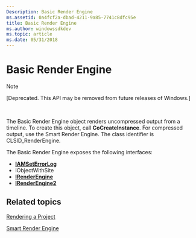 ```yaml
---
Description: Basic Render Engine
ms.assetid: 0a4fcf2a-dbad-4211-9a85-7741c8dfc95e
title: Basic Render Engine
ms.author: windowssdkdev
ms.topic: article
ms.date: 05/31/2018
---
```


# Basic Render Engine

> [!Note]  
> \[Deprecated. This API may be removed from future releases of Windows.\]

 

The Basic Render Engine object renders uncompressed output from a timeline. To create this object, call **CoCreateInstance**. For compressed output, use the Smart Render Engine. The class identifier is CLSID\_RenderEngine.

The Basic Render Engine exposes the following interfaces:

-   [**IAMSetErrorLog**](iamseterrorlog.md)
-   IObjectWithSite
-   [**IRenderEngine**](irenderengine.md)
-   [**IRenderEngine2**](irenderengine2.md)

## Related topics

<dl> <dt>

[Rendering a Project](rendering-a-project.md)
</dt> <dt>

[Smart Render Engine](smart-render-engine.md)
</dt> </dl>

 

 



